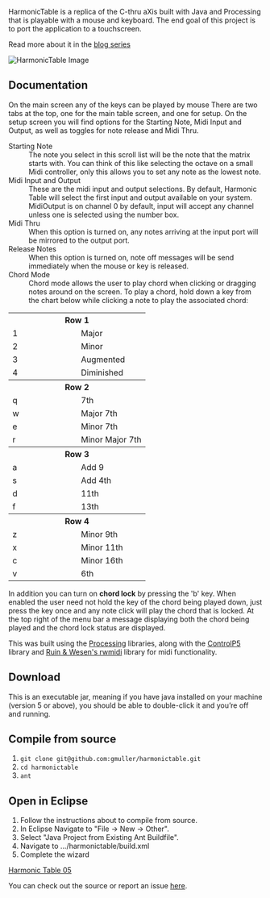 HarmonicTable is a replica of the C-thru aXis built with Java and Processing that is playable with a mouse and keyboard. The end goal of this project is to port the application to a touchscreen.

Read more about it in the [blog series]("http://grantmuller.com/series/harmonic-table")

![HarmonicTable Image][1]

## Documentation

On the main screen any of the keys can be played by mouse
There are two tabs at the top, one for the main table screen, and one for setup. On the setup screen you will find options for the Starting Note, Midi Input and Output, as well as toggles for note release and Midi Thru.

<dl>
	<dt>Starting Note</dt>
	<dd>The note you select in this scroll list will be the note that the matrix starts with. You can think of this like selecting the octave on a small Midi controller, only this allows you to set any note as the lowest note.</dd> 
    <dt>Midi Input and Output</dt>
	<dd>These are the midi input and output selections. By default, Harmonic Table will select the first input and output available on your system. MidiOutput is on channel 0 by default, input will accept any channel unless one is selected using the number box.</dd>
	<dt>Midi Thru</dt>
	<dd>When this option is turned on, any notes arriving at the input port will be mirrored to the output port.</dd>
	<dt>Release Notes</dt>
	<dd>When this option is turned on, note off messages will be send immediately when the mouse or key is released.</dd>
	<dt>Chord Mode</dt>
	<dd>Chord mode allows the user to play chord when clicking or dragging notes around on the screen. To play a chord, hold down a key from the chart below while clicking a note to play the associated chord:</dd>

<table width="30%">
    <th colspan="2" width="100%">Row 1</th>
        <tr width="50%">
            <td width="50%">1</td>
            <td width="50%">Major</td>
        </tr>
        <tr>
            <td>2</td>
            <td>Minor</td>
        </tr>
        <tr>
            <td>3</td>
            <td>Augmented</td>
        </tr>
        <tr>
            <td>4</td>
            <td>Diminished</td>
        </tr>
    <th colspan="2">Row 2</th>
        <tr>
            <td>q</td>
            <td>7th</td>
        </tr>
        <tr>
            <td>w</td>
            <td>Major 7th</td>
        </tr>
        <tr>
            <td>e</td>
            <td>Minor 7th</td>
        </tr>
        <tr>
            <td>r</td>
            <td>Minor Major 7th</td>
        </tr>
    <th colspan="2">Row 3</th>
        <tr>
            <td>a</td>
            <td>Add 9</td>
        </tr>
        <tr>
            <td>s</td>
            <td>Add 4th</td>
        </tr>
        <tr>
            <td>d</td>
            <td>11th</td>
        </tr>
        <tr>
            <td>f</td>
            <td>13th</td>
        </tr>
    <th colspan="2">Row 4</th>
        <tr>
            <td>z</td>
            <td>Minor 9th</td>
        </tr>
        <tr>
            <td>x</td>
            <td>Minor 11th</td>
        </tr>
        <tr>
            <td>c</td>
            <td>Minor 16th</td>
        </tr>
        <tr>
            <td>v</td>
            <td>6th</td>
        </tr>
</table>
<dl>

In addition you can turn on <strong>chord lock</strong> by pressing the 'b' key. When enabled the user need not hold the key of the chord being played down, just press the key once and any note click will play the chord that is locked. At the top right of the menu bar a message displaying both the chord being played and the chord lock status are displayed.

This was built using the <a href="http://www.processing.org">Processing</a> libraries, along with the <a href="http://www.sojamo.de/libraries/controlP5/">ControlP5</a> library and <a href="http://ruinwesen.com/support-files/rwmidi/documentation/RWMidi.html">Ruin & Wesen's rwmidi</a> library for midi functionality.

## Download

This is an executable jar, meaning if you have java installed on your machine (version 5 or above), you should be able to double-click it and you&#8217;re off and running.

## Compile from source

1. `git clone git@github.com:gmuller/harmonictable.git`
2. `cd harmonictable`
3. `ant`

## Open in Eclipse

1. Follow the instructions about to compile from source.
2. In Eclipse Navigate to "File -> New -> Other".
3. Select "Java Project from Existing Ant Buildfile".
4. Navigate to .../harmonictable/build.xml
5. Complete the wizard


<a href="http://www.grantmuller.com/HarmonicTable/HarmonicTable-05.jar">Harmonic Table 05</a>

You can check out the source or report an issue <a href="https://github.com/gmuller/harmonictable/issues">here</a>.

[1]: https://grantmuller.com/images/harmonictable011.gif
